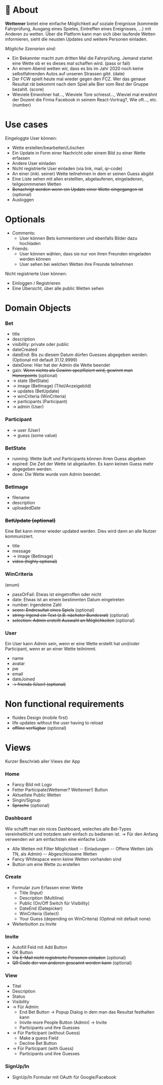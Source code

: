 # 🌈 About
**Wettemer** bietet eine einfache Möglichkeit auf soziale Ereignisse (kommede Fahrprüfung, Ausgang eines Spieles, Eintreffen eines Ereignisses, ...) mit Anderen zu wetten. Über die Platform kann man sich über laufende Wetten informieren, sieht die neusten Updates und weitere Personen einladen.

*Mögliche Szenarien sind:*
- Ein Bekannter macht zum dritten Mal die Fahrprüfung. Jemand startet eine Wette ob er es dieses mal schaffen wird. (pass or fail)
- An einem Abend wetten wir,  dass es bis im Jahr 2020 noch keine selbstfahrenden Autos auf unseren Strassen gibt. (date)
- Der FCW spielt heute mal wieder gegen den FCZ. Wer das genaue Resultat rät bekommt nach dem Spiel alle Bier vom Rest der Gruppe bezahlt. (score)
- Wieviele Einwohner hat..., Wieviele Tore schiesst..., Wieviel mal erwähnt der Dozent die Firma Facebook in seinem React-Vortrag?, Wie oft..., etc. (number)

# Use cases
Eingeloggte User können:  
- Wette erstellen/bearbeiten/Löschen
- Ein Update in Form einer Nachricht oder einem Bild zu einer Wette erfassen
- Andere User einladen
- Nicht registrierte User einladen (via link, mail, qr-code)
- An einer (inkl. seiner) Wette teilnehmen in dem er seinen Guess abgibt
- Eine Liste sehen mit allen erstellten, abgelaufenen, eingeladenen, teilgeonmmenen Wetten
- ~~Benachrigt werden wenn ein Update einer Wette eingegangen ist~~ (optional)
- Ausloggen

# Optionals
- Comments:
    - User können Bets kommentieren und ebenfalls Bilder dazu hochladen
- Friends:
    - User können wählen, dass sie nur von ihren Freunden eingeladen werden können
    - User sehen bei welchen Wetten ihre Freunde teilnehmen

Nicht registrierte User können:
- Einloggen / Registrieren
- Eine Übersicht, über alle public Wetten sehen

# Domain Objects
### Bet
- title
- description
- visibility: private oder public
- dateCreated
- dateEnd: Bis zu diesem Datum dürfen Guesses abgegeben werden. (Optional mit default 31.12.9999)
- dateDone: Hier hat der Admin die Wette beendet
- gain: ~~Wenn nichts als Gewinn spezifiziert wird, gewinnt man Honorpoints~~ (optional)
- -> state (BetState)
- -> image (BetImage) (Titel/Anzeigebild)
- -> updates (BetUpdate)
- -> winCriteria (WinCriteria)
- -> participants (Participant)
- -> admin (User)

### Participant
- -> user (User)
- -> guess (some value)

### BetState
- running: Wette läuft und Participants können ihren Guess abgeben
- expired: Die Zeit der Wette ist abgelaufen. Es kann keinen Guess mehr abgegeben werden.
- done: Die Wette wurde vom Admin beendet.

### BetImage
- filename
- description
- uploadedDate

### ~~BetUpdate (optional)~~
Eine Bet kann immer wieder updated werden. Dies wird dann an alle Nutzer kommuniziert.
- title
- message
- -> image (BetImage)
- ~~video (highly optional)~~

### WinCriteria
(enum)
- passOrFail: Etwas ist eingetroffen oder nicht
- date: Etwas ist an einem bestimmten Datum eingetreten
- number: Irgendeine Zahl
- ~~score: Endresultat eines Spiels~~ (optional)
- ~~string: Irgend ein Text (z.B. nächster Bundesrat)~~ (optional)
- ~~selection: Admin erstellt Auswahl an Möglichkeiten~~ (optional)

### User
Ein User kann Admin sein, wenn er eine Wette erstellt hat und/oder Participant, wenn er an einer Wette teilnimmt.
- name
- avatar
- pw
- email
- dateJoined
- ~~-> friends (User) (optional)~~

# Non functional requirements
- fluides Design (mobile first)
- life updates without the user having to reload
- ~~offline verfügbar~~ (optional)

# Views
Kurzer Beschrieb aller Views der App
### Home
- Fancy Bild mit Logo
- Fetter Participate(Wettemer? Wettemer!) Button
- Aktuellste Public Wetten
- Singin/Signup
- ~~Sprache~~ (optional)

### Dashboard
Wie schafft man ein nices Dashboard, weleches alle Bet-Types vereinheitlicht und trotzdem sehr einfach zu bedienen ist.
-> Für den Anfang verwenden wir am einfachsten eine einfache Liste

- Alle Wetten mit Filter Möglichkeit
-- Einladungen
-- Offene Wetten (als TN, als Admin)
-- Abgeschlossene Wetten
- Fancy Whitespace wenn keine Wetten vorhanden sind
- Button um eine Wette zu erstellen

### Create
- Formular zum Erfassen einer Wette
    - Title (Input)
    - Description (Multiline)
    - Public (On/Off Switch für Visibility)
    - DateEnd (Datepicker)
    - WinCriteria (Select)
    - Your Guess (depending on WinCriteria) (Optinal mit default none)
- Weiterbutton zu Invite

### Invite
- Autofill Feld mit Add Button
- OK Button
- ~~Via E-Mail nicht registrierte Personen einladen~~ (optional)
- ~~QR Code der von anderen gescannt werden kann~~ (optional)
  
### View
- Titel
- Description
- Status
- Visibility
- -> Für Admin:
    - End Bet Button -> Popup Dialog in dem man das Resultat festhalten kann
    - Inivite more People Button (Admin) -> Invite
    - Participants und ihre Guesses
- -> Für Participant (without Guess)
    - Make a guess Field
    - Decline Bet Button
- -> Für Participant (with Guess)
    - Participants und ihre Guesses

### SignUp/In
- SignUp/In Formular mit OAuth für Google/Facebook
